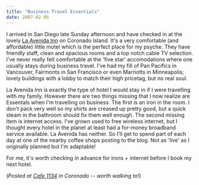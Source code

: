 ```yaml
---
title: "Business Travel Essentials"
date: 2007-02-05
---
```


I arrived in San Diego late Sunday afternoon and have checked in at the lovely [La Avenida Inn](http://www.laavenidainn.com/) on Coronado Island. It's a very comfortable (and affordable) little motel which is the perfect place for my psyche. They have friendly staff, clean and spacious rooms and a top notch cable TV selection. I've never really felt comfortable at the 'five star' accomodations where one usually stays during business travel. I've had my fill of Pan Pacifics in Vancouver, Fairmonts in San Francisco or even Marriotts in Minneapolis; lovely buildings with a lobby to match their high pricetag, but no real soul.

La Avenida Inn is exactly the type of hotel I would stay in if I were travelling with my family. However there are two things missing that I now realize are Essentals when I'm travelling on business. The first is an iron in the room. I don't pack very well so my shirts are creased up pretty good, but a quick steam in the bathroom should fix them well enough. The second missing item is internet access. I've grown used to free wireless internet, but I thought every hotel in the planet at least had a for-money broadband service available. La Avenida has neither. So I'll get to spend part of each day at one of the nearby coffee shops posting to the blog. Not as 'live' as I originally planned but I'm adaptable!

For me, it's worth checking in advance for irons + internet before I book my next hotel.

(_Posted at [Cafe 1134](http://www.wearthebean.com/blog/coffee_shops_in_coronado_ca/) in Coronado -- worth walking to!_)
